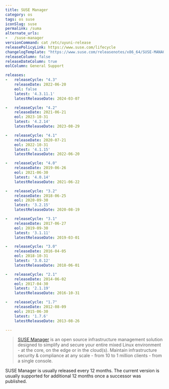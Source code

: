 ```yaml
---
title: SUSE Manager
category: os
tags: os suse
iconSlug: suse
permalink: /suma
alternate_urls:
-   /suse-manager
versionCommand: cat /etc/uyuni-release
releasePolicyLink: https://www.suse.com/lifecycle
changelogTemplate: "https://www.suse.com/releasenotes/x86_64/SUSE-MANAGER/{{'__RELEASE_CYCLE__'}}/"
releaseColumn: false
releaseDateColumn: true
eolColumn: General Support

releases:
-   releaseCycle: "4.3"
    releaseDate: 2022-06-20
    eol: false
    latest: '4.3.11.1'
    latestReleaseDate: 2024-03-07

-   releaseCycle: "4.2"
    releaseDate: 2021-06-21
    eol: 2023-10-31
    latest: '4.2.14'
    latestReleaseDate: 2023-08-29

-   releaseCycle: "4.1"
    releaseDate: 2020-07-21
    eol: 2022-10-31
    latest: '4.1.15'
    latestReleaseDate: 2022-06-20

-   releaseCycle: "4.0"
    releaseDate: 2019-06-26
    eol: 2021-06-30
    latest: '4.0.14'
    latestReleaseDate: 2021-06-22

-   releaseCycle: "3.2"
    releaseDate: 2018-06-25
    eol: 2020-09-30
    latest: '3.2.15'
    latestReleaseDate: 2020-08-19

-   releaseCycle: "3.1"
    releaseDate: 2017-06-27
    eol: 2019-09-30
    latest: '3.1.11'
    latestReleaseDate: 2019-03-01

-   releaseCycle: "3.0"
    releaseDate: 2016-04-05
    eol: 2018-10-31
    latest: '3.0.12'
    latestReleaseDate: 2018-06-01

-   releaseCycle: "2.1"
    releaseDate: 2014-06-02
    eol: 2017-04-30
    latest: '2.1.19'
    latestReleaseDate: 2016-10-31

-   releaseCycle: "1.7"
    releaseDate: 2012-08-09
    eol: 2015-06-30
    latest: '1.7.6'
    latestReleaseDate: 2013-08-26

---
```


> [SUSE Manager](https://www.suse.com/products/suse-manager/) is an open source infrastructure management solution designed to simplify and secure your entire mixed Linux environment - at the core, on the edge or in the cloud(s). Maintain infrastructure security & compliance at any scale - from 10 to 1 million clients - from a single console.

SUSE Manager is usually released every 12 months. The current version is usually supported for additional 12 months once a successor was published.
